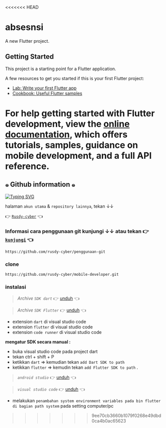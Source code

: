 <<<<<<< HEAD
# absesnsi

A new Flutter project.

## Getting Started

This project is a starting point for a Flutter application.

A few resources to get you started if this is your first Flutter project:

- [Lab: Write your first Flutter app](https://docs.flutter.dev/get-started/codelab)
- [Cookbook: Useful Flutter samples](https://docs.flutter.dev/cookbook)

For help getting started with Flutter development, view the
[online documentation](https://docs.flutter.dev/), which offers tutorials,
samples, guidance on mobile development, and a full API reference.
=======
## ๑ Github information ๑ 

<a href="https://github.com/rusdy-cyber" target="_blank"><img src="http://readme-typing-svg.herokuapp.com?font=Fira+Code&pause=1000&color=AA56F7&random=false&width=435&lines=folow+github+saya+!!;selamat+datang" alt="Typing SVG" /></a>

halaman `akun utama` & `repository lainnya`, tekan ↓↓

👉 [`Rusdy-cyber`](https://github.com/rusdy-cyber) 👈

### Informasi cara penggunaan git kunjungi ↓↓ atau tekan 👉 [`kunjungi`](https://github.com/rusdy-cyber/penggunaan-git) 👈
```
https://github.com/rusdy-cyber/penggunaan-git
```

### clone
```
https://github.com/rusdy-cyber/mobile-developer.git
```
### instalasi
> _Archive `SDK dart`_
👉 [unduh](https://dart.dev/get-dart/archive) 👈

>  _Archive `SDK Flutter`_
👉 [unduh](https://docs.flutter.dev/get-started/install/windows/mobile?tab=download) 👈

- extension `dart` di visual studio code
- extension `flutter` di visual studio code
- extension `code runner` di visual studio code

**mengatur SDK secara manual :**

  - buka visual studio code pada project dart
  - tekan ctrl + shift + P
  - ketikkan `dart` ⇒ kemudian tekan `add Dart SDK to path`
  - ketikkan `flutter` ⇒ kemudin tekan `add Flutter SDK to path` .


> _`android studio`_
  👉 [unduh](https://developer.android.com/studio?gad_source=1&gclid=Cj0KCQiArrCvBhCNARIsAOkAGcXZSUlPerfAqU4DBZu37eSqlnZY28NITx0xM1m7SMVcAK-tObu_mmAaAkjxEALw_wcB&gclsrc=aw.ds&hl=id) 👈

> _`visual studio code`_
  👉 [unduh](https://code.visualstudio.com/) 👈

- melakukan `penambahan system environment variables pada bin flutter di bagian path system` pada setting computer/pc
>>>>>>> 9ee70cb3660b1079f0268e49dbd0ca4b0ac65623
